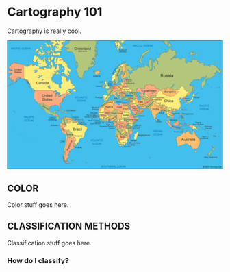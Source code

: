 # Cartography 101

Cartography is really cool.

![Supposedly a GIF of the world](media/world-map.gif)

## COLOR

Color stuff goes here.

## CLASSIFICATION METHODS

Classification stuff goes here.

### How do I classify?
